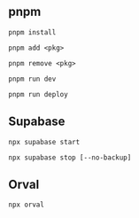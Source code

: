 ## pnpm
```
pnpm install
```

```
pnpm add <pkg>
```

```
pnpm remove <pkg>
```

```
pnpm run dev
```

```
pnpm run deploy
```

## Supabase
```
npx supabase start
```

```
npx supabase stop [--no-backup]
```

## Orval
```
npx orval
```
